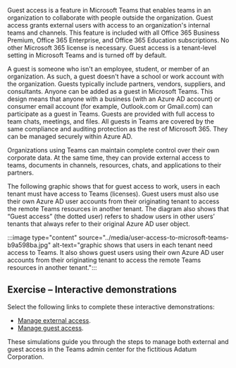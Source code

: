 Guest access is a feature in Microsoft Teams that enables teams in an organization to collaborate with people outside the organization. Guest access grants external users with access to an organization's internal teams and channels. This feature is included with all Office 365 Business Premium, Office 365 Enterprise, and Office 365 Education subscriptions. No other Microsoft 365 license is necessary. Guest access is a tenant-level setting in Microsoft Teams and is turned off by default.

A guest is someone who isn't an employee, student, or member of an organization. As such, a guest doesn't have a school or work account with the organization. Guests typically include partners, vendors, suppliers, and consultants. Anyone can be added as a guest in Microsoft Teams. This design means that anyone with a business (with an Azure AD account) or consumer email account (for example, Outlook.com or Gmail.com) can participate as a guest in Teams. Guests are provided with full access to team chats, meetings, and files. All guests in Teams are covered by the same compliance and auditing protection as the rest of Microsoft 365. They can be managed securely within Azure AD.

Organizations using Teams can maintain complete control over their own corporate data. At the same time, they can provide external access to teams, documents in channels, resources, chats, and applications to their partners.

The following graphic shows that for guest access to work, users in each tenant must have access to Teams (licenses). Guest users must also use their own Azure AD user accounts from their originating tenant to access the remote Teams resources in another tenant. The diagram also shows that “Guest access” (the dotted user) refers to shadow users in other users’ tenants that always refer to their original Azure AD user object.

:::image type="content" source="../media/user-access-to-microsoft-teams-b9a598ba.jpg" alt-text="graphic shows that users in each tenant need access to Teams. It also shows guest users using their own Azure AD user accounts from their originating tenant to access the remote Teams resources in another tenant.":::


## Exercise – Interactive demonstrations

Select the following links to complete these interactive demonstrations:

 -  [Manage external access](https://edxinteractivepage.blob.core.windows.net/edxpages/MS-100/M4-L3-E4-T7/index.html?azure-portal=true).
 -  [Manage guest access](https://edxinteractivepage.blob.core.windows.net/edxpages/MS-100/M4-L3-E4-T8/index.html?azure-portal=true).

These simulations guide you through the steps to manage both external and guest access in the Teams admin center for the fictitious Adatum Corporation.
